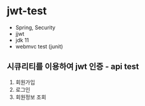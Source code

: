 # jwt-test

- Spring, Security
- jjwt
- jdk 11
- webmvc test (junit)

## 시큐리티를 이용하여 jwt 인증 - api test
1. 회원가입
2. 로그인
3. 회원정보 조회